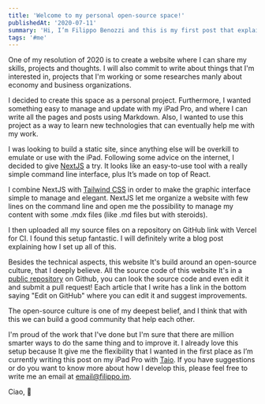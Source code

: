```yaml
---
title: 'Welcome to my personal open-source space!'
publishedAt: '2020-07-11'
summary: 'Hi, I’m Filippo Benozzi and this is my first post that explain why I developed a personal website and the technologies used.'
tags: '#me'
---
```

One of my resolution of 2020 is to create a website where I can share my skills, projects and thoughts. I will also commit to write about things that I'm interested in, projects that I'm working or some researches manly about economy and business organizations.

I decided to create this space as a personal project.
Furthermore, I wanted something easy to manage and update with my iPad Pro, and where I can write all the pages and posts using Markdown.
Also, I wanted to use this project as a way to learn new technologies that can eventually help me with my work.

I was looking to build a static site, since anything else will be overkill to emulate or use with the iPad. Following some advice on the internet, I decided to give [NextJS](https://nextjs.org/) a try. It looks like an easy-to-use tool with a really simple command line interface, plus It’s made on top of React. 

I combine NextJS with [Tailwind CSS](https://tailwindcss.com/) in order to make the graphic interface simple to manage and elegant.
NextJS let me organize a website with few lines on the command line and open me the possibility to manage my content with some .mdx files (like .md files but with steroids).

I then uploaded all my source files on a repository on GitHub link with Vercel for CI. I found this setup fantastic.
I will definitely write a blog post explaining how I set up all of this.

Besides the technical aspects, this website It's build around an open-source culture, that I deeply believe. All the source code of this website It's in a [public repository](https://github.com/filippobenozzi/filippo.im) on Github, you can look the source code and even edit it and submit a pull request!
Each article that I write has a link in the bottom saying "Edit on GitHub" where you can edit it and suggest improvements.

The open-source culture is one of my deepest belief, and I think that with this we can build a good community that help each other.

I'm proud of the work that I've done but I'm sure that there are million smarter ways to do the same thing and to improve it.
I already love this setup because It give me the flexibility that I wanted in the first place as I’m currently writing this post on my iPad Pro with [Taio](https://taio.app/).
If you have suggestions or do you want to know more about how I develop this, please feel free to write me an email at [email@filippo.im](mailto:email@filippo.im).

Ciao, 👋